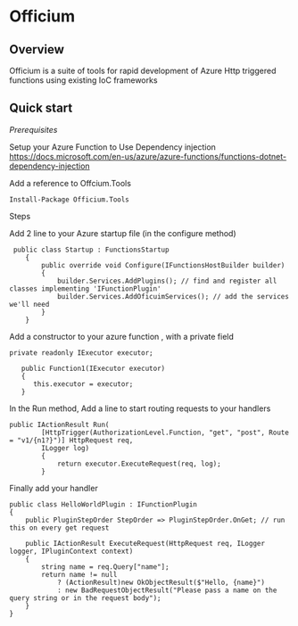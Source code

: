 ﻿# Officium

## Overview

Officium is a suite of tools for rapid development of Azure Http triggered functions using existing IoC frameworks 


## Quick start

*Prerequisites* 

Setup your Azure Function to Use Dependency injection 
https://docs.microsoft.com/en-us/azure/azure-functions/functions-dotnet-dependency-injection

Add a reference to Offcium.Tools 
```
Install-Package Officium.Tools
```
Steps 


Add 2 line to your Azure startup file (in the configure method)
```
 public class Startup : FunctionsStartup
    {
        public override void Configure(IFunctionsHostBuilder builder)
        {
            builder.Services.AddPlugins(); // find and register all classes implementing 'IFunctionPlugin'
            builder.Services.AddOficuimServices(); // add the services we'll need
        }
    }

```
Add a constructor to your azure function , with a private field
```
private readonly IExecutor executor;

   public Function1(IExecutor executor)
   {
      this.executor = executor;
   } 
```
In the Run method, Add a line to start routing requests to your handlers 
```
public IActionResult Run(
        [HttpTrigger(AuthorizationLevel.Function, "get", "post", Route = "v1/{n1?}")] HttpRequest req,
        ILogger log)
        {           
            return executor.ExecuteRequest(req, log);
        }
```
Finally add your handler 

```
public class HelloWorldPlugin : IFunctionPlugin
{
    public PluginStepOrder StepOrder => PluginStepOrder.OnGet; // run this on every get request

    public IActionResult ExecuteRequest(HttpRequest req, ILogger logger, IPluginContext context)
    {
        string name = req.Query["name"];
        return name != null
            ? (ActionResult)new OkObjectResult($"Hello, {name}")
            : new BadRequestObjectResult("Please pass a name on the query string or in the request body");
    }
}
```